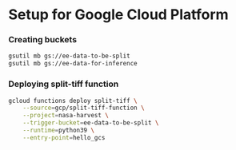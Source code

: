 # Setup for Google Cloud Platform
### Creating buckets
```bash
gsutil mb gs://ee-data-to-be-split
gsutil mb gs://ee-data-for-inference
```

### Deploying split-tiff function
```bash
gcloud functions deploy split-tiff \
    --source=gcp/split-tiff-function \
    --project=nasa-harvest \
    --trigger-bucket=ee-data-to-be-split \
    --runtime=python39 \
    --entry-point=hello_gcs
```